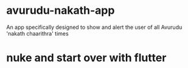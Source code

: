 # avurudu-nakath-app
An app specifically designed to show and alert the user of all Avurudu 'nakath chaarithra' times

# nuke and start over with flutter
